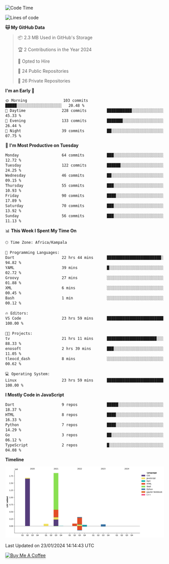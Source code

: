 <!--START_SECTION:waka-->
![Code Time](http://img.shields.io/badge/Code%20Time-422%20hrs%2032%20mins-blue)

![Lines of code](https://img.shields.io/badge/From%20Hello%20World%20I%27ve%20Written-4.1%20million%20lines%20of%20code-blue)

**🐱 My GitHub Data** 

> 📦 2.3 MB Used in GitHub's Storage 
 > 
> 🏆 2 Contributions in the Year 2024
 > 
> 💼 Opted to Hire
 > 
> 📜 24 Public Repositories 
 > 
> 🔑 26 Private Repositories 
 > 
**I'm an Early 🐤** 

```text
🌞 Morning                103 commits         █████░░░░░░░░░░░░░░░░░░░░   20.48 % 
🌆 Daytime                228 commits         ███████████░░░░░░░░░░░░░░   45.33 % 
🌃 Evening                133 commits         ███████░░░░░░░░░░░░░░░░░░   26.44 % 
🌙 Night                  39 commits          ██░░░░░░░░░░░░░░░░░░░░░░░   07.75 % 
```
📅 **I'm Most Productive on Tuesday** 

```text
Monday                   64 commits          ███░░░░░░░░░░░░░░░░░░░░░░   12.72 % 
Tuesday                  122 commits         ██████░░░░░░░░░░░░░░░░░░░   24.25 % 
Wednesday                46 commits          ██░░░░░░░░░░░░░░░░░░░░░░░   09.15 % 
Thursday                 55 commits          ███░░░░░░░░░░░░░░░░░░░░░░   10.93 % 
Friday                   90 commits          ████░░░░░░░░░░░░░░░░░░░░░   17.89 % 
Saturday                 70 commits          ███░░░░░░░░░░░░░░░░░░░░░░   13.92 % 
Sunday                   56 commits          ███░░░░░░░░░░░░░░░░░░░░░░   11.13 % 
```


📊 **This Week I Spent My Time On** 

```text
🕑︎ Time Zone: Africa/Kampala

💬 Programming Languages: 
Dart                     22 hrs 44 mins      ████████████████████████░   94.82 % 
YAML                     39 mins             █░░░░░░░░░░░░░░░░░░░░░░░░   02.72 % 
Groovy                   27 mins             ░░░░░░░░░░░░░░░░░░░░░░░░░   01.88 % 
XML                      6 mins              ░░░░░░░░░░░░░░░░░░░░░░░░░   00.45 % 
Bash                     1 min               ░░░░░░░░░░░░░░░░░░░░░░░░░   00.12 % 

🔥 Editors: 
VS Code                  23 hrs 59 mins      █████████████████████████   100.00 % 

🐱‍💻 Projects: 
tv                       21 hrs 11 mins      ██████████████████████░░░   88.33 % 
enosoft                  2 hrs 39 mins       ███░░░░░░░░░░░░░░░░░░░░░░   11.05 % 
tleocd_dash              8 mins              ░░░░░░░░░░░░░░░░░░░░░░░░░   00.62 % 

💻 Operating System: 
Linux                    23 hrs 59 mins      █████████████████████████   100.00 % 
```

**I Mostly Code in JavaScript** 

```text
Dart                     9 repos             █████░░░░░░░░░░░░░░░░░░░░   18.37 % 
HTML                     8 repos             ████░░░░░░░░░░░░░░░░░░░░░   16.33 % 
Python                   7 repos             ████░░░░░░░░░░░░░░░░░░░░░   14.29 % 
Go                       3 repos             ██░░░░░░░░░░░░░░░░░░░░░░░   06.12 % 
TypeScript               2 repos             █░░░░░░░░░░░░░░░░░░░░░░░░   04.08 % 
```



**Timeline**

![Lines of Code chart](https://raw.githubusercontent.com/drexhacker/drexhacker/main/assets/bar_graph.png)


 Last Updated on 23/01/2024 14:14:43 UTC
<!--END_SECTION:waka-->

<a href="https://www.buymeacoffee.com/drexsoftorg" target="_blank"><img src="https://www.buymeacoffee.com/assets/img/custom_images/orange_img.png" alt="Buy Me A Coffee" style="height: 41px !important;width: 174px !important;box-shadow: 0px 3px 2px 0px rgba(190, 190, 190, 0.5) !important;-webkit-box-shadow: 0px 3px 2px 0px rgba(190, 190, 190, 0.5) !important;" ></a>


<!---
drexhacker/drexhacker is a ✨ special ✨ repository because its `README.md` (this file) appears on your GitHub profile.
You can click the Preview link to take a look at your changes.
--->
